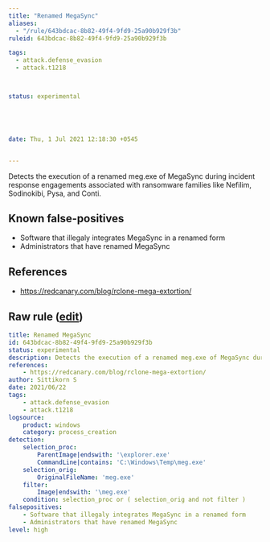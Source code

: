 ```yaml
---
title: "Renamed MegaSync"
aliases:
  - "/rule/643bdcac-8b82-49f4-9fd9-25a90b929f3b"
ruleid: 643bdcac-8b82-49f4-9fd9-25a90b929f3b

tags:
  - attack.defense_evasion
  - attack.t1218



status: experimental





date: Thu, 1 Jul 2021 12:18:30 +0545


---
```


Detects the execution of a renamed meg.exe of MegaSync during incident response engagements associated with ransomware families like Nefilim, Sodinokibi, Pysa, and Conti.

<!--more-->


## Known false-positives

* Software that illegaly integrates MegaSync in a renamed form
* Administrators that have renamed MegaSync



## References

* https://redcanary.com/blog/rclone-mega-extortion/


## Raw rule ([edit](https://github.com/SigmaHQ/sigma/edit/master/rules/windows/process_creation/proc_creation_win_renamed_megasync.yml))
```yaml
title: Renamed MegaSync
id: 643bdcac-8b82-49f4-9fd9-25a90b929f3b
status: experimental
description: Detects the execution of a renamed meg.exe of MegaSync during incident response engagements associated with ransomware families like Nefilim, Sodinokibi, Pysa, and Conti.
references:
    - https://redcanary.com/blog/rclone-mega-extortion/
author: Sittikorn S
date: 2021/06/22
tags:
    - attack.defense_evasion
    - attack.t1218
logsource:
    product: windows
    category: process_creation
detection:
    selection_proc:
        ParentImage|endswith: '\explorer.exe'
        CommandLine|contains: 'C:\Windows\Temp\meg.exe'
    selection_orig:
        OriginalFileName: 'meg.exe'
    filter:
        Image|endswith: '\meg.exe'
    condition: selection_proc or ( selection_orig and not filter )
falsepositives:
    - Software that illegaly integrates MegaSync in a renamed form
    - Administrators that have renamed MegaSync
level: high

```
